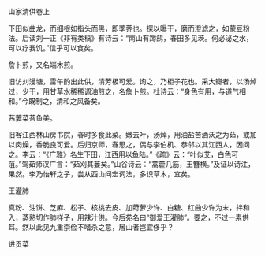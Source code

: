 山家清供卷上

下田似曲龙，而细根如指头而黑，即荸荠也。探以曝干，磨而澄滤之，如蒙豆粉法。后读刘一正《非有类稿》有诗云：“南山有蹲鸱，春田多见茨。何必泌之水，可以疗我饥。”信乎可以食矣。

詹卜煎，又名端木煎。

旧访刘漫塘，雷午酌出此供，清芳极可爱。询之，乃柜子花也。采大瓣者，以汤焯过，少干，用甘草水稀稀调油煎之，名詹卜煎。杜诗云：“身色有用，与道气相和。”今既制之，清和之风备矣。

茜萋菜菩鱼美。

旧客江西林山房书院，春时多食此菜。嫩去叶，汤焯，用油盐苦酒沃之为茹，或加以肉燥，香脆良可爱。后归京师，春思之，偶与李伯机、恭邻以其江西人，因问之。李云：“《广雅》名生下田，江西用以鱼陆。”《疏》云：“叶似艾，白色可菹。”驾茹师汉广言：“茹刈其蒌矣。”山谷诗云：“蒿藿几筋，王簪横。”及证以诗注，果然。李乃怡轩之子，尝从西山问宏词法，多识草木，宜矣。

王灌肺

真粉、油饼、芝麻、松子、核桃去皮、加莳萝少许、白糖、红曲少许为末，拌和入，蒸熟切作肺样子，用辣汁供。今后苑名曰“御爱王灌肺”。要之，不过一素供耳。然以此见九重崇俭不嗜杀之意，居山者岂宜侈乎？

进贡菜